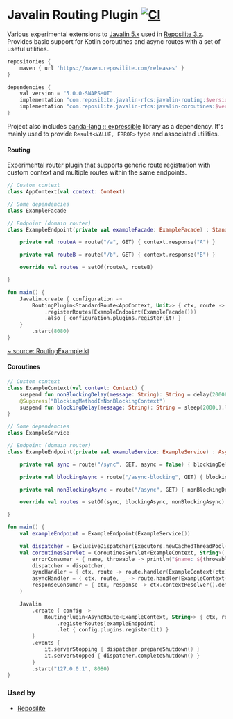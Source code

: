 # Javalin Routing Plugin [![CI](https://github.com/reposilite-playground/javalin-rfcs/actions/workflows/gradle.yml/badge.svg)](https://github.com/reposilite-playground/javalin-rfcs/actions/workflows/gradle.yml)
Various experimental extensions to [Javalin 5.x](https://github.com/tipsy/javalin) used in [Reposilite 3.x](https://github.com/dzikoysk/reposilite). Provides basic support for Kotlin coroutines and async routes with a set of useful utilities.

```groovy
repositories {
    maven { url 'https://maven.reposilite.com/releases' }
}

dependencies {
    val version = "5.0.0-SNAPSHOT"
    implementation "com.reposilite.javalin-rfcs:javalin-routing:$version"
    implementation "com.reposilite.javalin-rfcs:javalin-coroutines:$version"
}
```

Project also includes [panda-lang :: expressible](https://github.com/panda-lang/expressible) library as a dependency. It's mainly used to provide `Result<VALUE, ERROR>` type and associated utilities.

#### Routing

Experimental router plugin that supports generic route registration with custom context and multiple routes within the same endpoints. 

```kotlin
// Custom context
class AppContext(val context: Context)

// Some dependencies
class ExampleFacade

// Endpoint (domain router)
class ExampleEndpoint(private val exampleFacade: ExampleFacade) : StandardRoutes<AppContext, Unit>() {

    private val routeA = route("/a", GET) { context.response("A") }

    private val routeB = route("/b", GET) { context.response("B") }

    override val routes = setOf(routeA, routeB)

}

fun main() {
    Javalin.create { configuration ->
        RoutingPlugin<StandardRoute<AppContext, Unit>> { ctx, route -> route.handler(AppContext(ctx)) }
            .registerRoutes(ExampleEndpoint(ExampleFacade()))
            .also { configuration.plugins.register(it) }
    }
        .start(8080)
}
```

[~ source: RoutingExample.kt](https://github.com/reposilite-playground/javalin-rfcs/blob/main/javalin-reactive-routing/src/test/kotlin/com/reposilite/web/routing/RoutingExample.kt)

#### Coroutines

```kotlin
// Custom context
class ExampleContext(val context: Context) {
    suspend fun nonBlockingDelay(message: String): String = delay(2000L).let { message }
    @Suppress("BlockingMethodInNonBlockingContext")
    suspend fun blockingDelay(message: String): String = sleep(2000L).let { message }
}

// Some dependencies
class ExampleService

// Endpoint (domain router)
class ExampleEndpoint(private val exampleService: ExampleService) : AsyncRoutes<ExampleContext, String>() {

    private val sync = route("/sync", GET, async = false) { blockingDelay("Sync") }

    private val blockingAsync = route("/async-blocking", GET) { blockingDelay("Blocking Async") }

    private val nonBlockingAsync = route("/async", GET) { nonBlockingDelay("Non-blocking Async") }

    override val routes = setOf(sync, blockingAsync, nonBlockingAsync)

}

fun main() {
    val exampleEndpoint = ExampleEndpoint(ExampleService())

    val dispatcher = ExclusiveDispatcher(Executors.newCachedThreadPool())
    val coroutinesServlet = CoroutinesServlet<ExampleContext, String>(
        errorConsumer = { name, throwable -> println("$name: ${throwable.message}") },
        dispatcher = dispatcher,
        syncHandler = { ctx, route -> route.handler(ExampleContext(ctx)) },
        asyncHandler = { ctx, route, _ -> route.handler(ExampleContext(ctx)) },
        responseConsumer = { ctx, response -> ctx.contextResolver().defaultFutureCallback(ctx, response) }
    )

    Javalin
        .create { config ->
            RoutingPlugin<AsyncRoute<ExampleContext, String>> { ctx, route -> coroutinesServlet.handle(ctx, route) }
                .registerRoutes(exampleEndpoint)
                .let { config.plugins.register(it) }
        }
        .events {
            it.serverStopping { dispatcher.prepareShutdown() }
            it.serverStopped { dispatcher.completeShutdown() }
        }
        .start("127.0.0.1", 8080)
}
```

### Used by

* [Reposilite](https://github.com/dzikoysk/reposilite)
